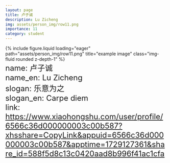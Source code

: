 ```yaml
---
layout: page
title: 卢子诚
description: Lu Zicheng
img: assets/person_img/row11.png
importance: 11
category: student
---
```


<div class="row justify-content-center">
    <div class="col-4 mt-3 mt-md-0">
        {% include figure.liquid loading="eager" path="assets/person_img/row11.png" title="example image" class="img-fluid rounded z-depth-1" %}
    </div>
</div>

<font size="5">
    name: 卢子诚<br>
    name_en: Lu Zicheng<br>
    slogan: 乐意为之<br>
    slogan_en: Carpe diem<br>
    link: <a href="https://www.xiaohongshu.com/user/profile/6566c36d000000003c00b587?xhsshare=CopyLink&appuid=6566c36d000000003c00b587&apptime=1729127361&share_id=588f5d8c13c0420aad8b996f41ac1cfa">https://www.xiaohongshu.com/user/profile/6566c36d000000003c00b587?xhsshare=CopyLink&appuid=6566c36d000000003c00b587&apptime=1729127361&share_id=588f5d8c13c0420aad8b996f41ac1cfa</a><br>
</font>
